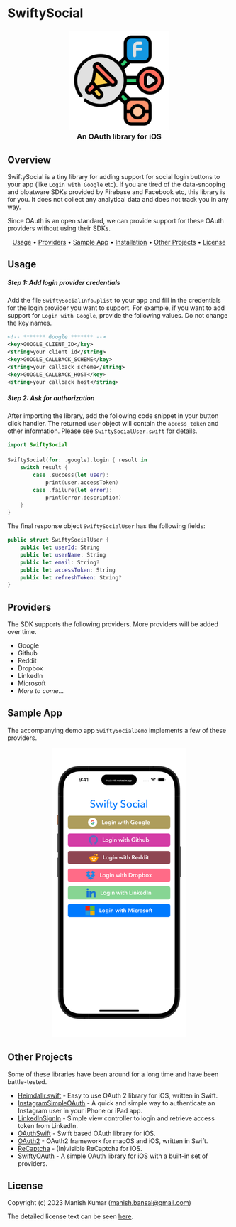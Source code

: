 # SwiftySocial


<h3 align="center">
  <img src="https://github.com/manishkumar03/SwiftySocial/blob/main/Resources/SwiftySocial_AppIcon.jpg" width="224px"/><br/>
  An OAuth library for iOS
</h3>

## Overview
SwiftySocial is a tiny library for adding support for social login buttons to your app (like `Login with Google` etc). If you are tired of the data-snooping and bloatware SDKs provided by Firebase and Facebook etc, this library is for you. It does not collect any analytical data and does not track you in any way.

Since OAuth is an open standard, we can provide support for these OAuth providers without using their SDKs.

 
<p align="center">
  <a href="#usage">Usage</a> • <a href="#providers">Providers</a> •  <a href="#sample-app">Sample App</a> • <a href="#installation">Installation</a> • <a href="#other-projects">Other Projects</a> • <a href="#license">License</a>
</p>

## Usage

##### Step 1: Add login provider credentials

Add the file `SwiftySocialInfo.plist` to your app and fill in the credentials for the login provider you want to support. For example, if you want to add support for `Login with Google`, provide the following values. Do not change the key names.

```xml
<!-- ******* Google ******* -->
<key>GOOGLE_CLIENT_ID</key>
<string>your client id</string>
<key>GOOGLE_CALLBACK_SCHEME</key>
<string>your callback scheme</string>
<key>GOOGLE_CALLBACK_HOST</key>
<string>your callback host</string>
```

##### Step 2: Ask for authorization 

After importing the library, add the following code snippet in your button click handler. The returned `user` object will contain the `access_token` and other information. Please see `SwiftySocialUser.swift` for details.

```swift
import SwiftySocial

SwiftySocial(for: .google).login { result in
    switch result {
        case .success(let user):
            print(user.accessToken)
        case .failure(let error):
            print(error.description)
    }
}
```

The final response object `SwiftySocialUser` has the following fields:

```swift
public struct SwiftySocialUser {
    public let userId: String
    public let userName: String
    public let email: String?
    public let accessToken: String
    public let refreshToken: String?
}
```

## Providers
The SDK supports the following providers. More providers will be added over time.

- Google
- Github
- Reddit
- Dropbox
- LinkedIn
- Microsoft
- *More to come...*

## Sample App
The accompanying demo app `SwiftySocialDemo` implements a few of these providers.

<p align="center">
<img src="https://github.com/manishkumar03/SwiftySocial/blob/main/Resources/SwiftySocial_DemoApp_Screenshot.png" width="300px"/><br/>
</p>

## Other Projects
Some of these libraries have been around for a long time and have been battle-tested.

- [Heimdallr.swift](https://github.com/trivago/Heimdallr.swift) - Easy to use OAuth 2 library for iOS, written in Swift.
- [InstagramSimpleOAuth](https://github.com/rbaumbach/InstagramSimpleOAuth) - A quick and simple way to authenticate an Instagram user in your iPhone or iPad app.
- [LinkedInSignIn](https://github.com/serhii-londar/LinkedInSignIn) - Simple view controller to login and retrieve access token from LinkedIn.
- [OAuthSwift](https://github.com/OAuthSwift/OAuthSwift) - Swift based OAuth library for iOS.
- [OAuth2](https://github.com/p2/OAuth2) - OAuth2 framework for macOS and iOS, written in Swift.
- [ReCaptcha](https://github.com/fjcaetano/ReCaptcha) - (In)visible ReCaptcha for iOS.
- [SwiftyOAuth](https://github.com/delba/SwiftyOAuth) - A simple OAuth library for iOS with a built-in set of providers.

## License

Copyright (c) 2023 Manish Kumar (manish.bansal@gmail.com)

The detailed license text can be seen [here](https://github.com/manishkumar03/SwiftySocial/blob/main/LICENSE.md).

